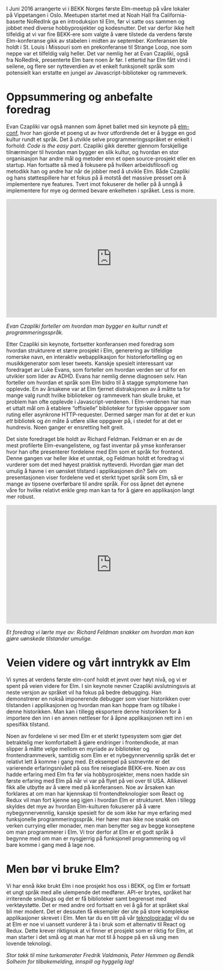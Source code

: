 I Juni 2016 arrangerte vi i BEKK Norges første Elm-meetup på våre lokaler på Vippetangen i Oslo. Meetupen startet med at Noah Hall fra California-baserte NoRedInk ga en introduksjon til Elm, før vi satte oss sammen og jobbet med diverse hobbyprosjekter og kodesnutter. Det var derfor ikke helt tilfeldig at vi var fire BEKK-ere som valgte å være tilstede da verdens første Elm-konferanse gikk av stabelen i midten av september. Konferansen ble holdt i St. Louis i Missouri som en prekonferanse til Strange Loop, noe som neppe var et tilfeldig valg heller. Det var nemlig her at Evan Czapliki, også fra NoRedInk, presenterte Elm bare noen år før. I ettertid har Elm fått vind i seilene, og flere ser nytteverdien av et enkelt funksjonelt språk som potensielt kan erstatte en jungel av Javascript-biblioteker og rammeverk.

# Oppsummering og anbefalte foredrag

Evan Czapliki var også mannen som åpnet ballet med sin keynote på [elm-conf](https://www.elm-conf.us/), hvor han gjorde et poeng ut av hvor utfordrende det er å bygge en god kultur rundt et språk. Det å utvikle selve programmeringsspråket er enkelt i forhold: *Code is the easy part*. Czapliki gikk deretter gjennom forskjellige tilnærminger til hvordan man bygger en slik kultur, og hvordan en stor organisasjon har andre mål og metoder enn et open source-prosjekt eller en startup. Han fortsatte så med å fokusere på hvilken arbeidsfilosofi og metodikk han og andre har når de jobber med å utvikle Elm. Både Czapliki og hans støttespillere har et fokus på å motstå det massive presset om å implementere nye features. Tvert imot fokuserer de heller på å unngå å implementere for mye og dermed bevare enkelheten i språket. Less is more. 

<iframe width="560" height="315" src="https://www.youtube.com/embed/DSjbTC-hvqQ?list=PLglJM3BYAMPH2zuz1nbKHQyeawE4SN0Cd" frameborder="0" allowfullscreen></iframe>

*Evan Czapliki forteller om hvordan man bygger en kultur rundt et programmeringsspråk.*

Etter Czapliki sin keynote, fortsetter konferansen med foredrag som hvordan strukturere et større prosjekt i Elm, generering av tilfeldige romerske navn, en interaktiv webapplikasjon for historiefortelling og en musikkgenerator som leser tweets. Kanskje spesielt interessant var foredraget av Luke Evans, som forteller om hvordan verden ser ut for en utvikler som lider av ADHD. Evans har nemlig denne diagnosen selv. Han forteller om hvordan et språk som Elm bidro til å stagge symptomene han opplevde. En av årsakene var at Elm fjernet distraksjonen av å måtte ta for mange valg rundt hvilke biblioteker og rammeverk han skulle bruke, et problem han ofte opplevde i Javascript-verdenen. I Elm-verdenen har man et uttalt mål om å etablere “offisielle” biblioteker for typiske oppgaver som ruting eller asynkrone HTTP-requester. Dermed sørger man for at det er kun *ett* bibliotek og *én* måte å utføre slike oppgaver på, i stedet for at det er hundrevis. Noen ganger er ensretting helt greit.

Det siste foredraget ble holdt av Richard Feldman. Feldman er en av de mest profilerte Elm-evangelistene, og fast inventar på ymse konferanser hvor han ofte presenterer fordelene med Elm som et språk for frontend. Denne gangen var heller ikke et unntak, og Feldman holdt et foredrag vi vurderer som det med høyest praktisk nytteverdi. Hvordan gjør man det umulig å havne i en uønsket tilstand i applikasjonen din? Selv om presentasjonen viser fordelene ved et sterkt typet språk som Elm, så er mange av tipsene overførbare til andre språk. For oss åpnet det øynene våre for hvilke relativt enkle grep man kan ta for å gjøre en applikasjon langt mer robust. 

<iframe width="560" height="315" src="https://www.youtube.com/embed/IcgmSRJHu_8" frameborder="0" allowfullscreen></iframe>

*Et foredrag vi lærte mye av: Richard Feldman snakker om hvordan man kan gjøre uønskede tilstander umulige.*

# Veien videre og vårt inntrykk av Elm

Vi synes at verdens første elm-conf holdt et jevnt over høyt nivå, og vi er spent på veien videre for Elm. I sin keynote nevner Czapliki avslutningsvis at neste versjon av språket vil ha fokus på bedre debugging. Han demonstrerer en nokså imponerende debugger som viser historikken over tilstanden i applikasjonen og hvordan man kan hoppe fram og tilbake i denne historikken. Man kan i tillegg eksportere denne historikken for å importere den inn i en annen nettleser for å åpne applikasjonen rett inn i en spesifikk tilstand. 

Noen av fordelene vi ser med Elm er et sterkt typesystem som gjør det betraktelig mer komfortabelt å gjøre endringer i frontendkode, at man slipper å måtte velge mellom en myriade av biblioteker og frontendrammeverk, samtidig som Elm er et nybegynnervennlig språk det er relativt lett å komme i gang med. Et eksempel på sistnevnte er det varierende erfaringsnivået på oss fire reiseglade BEKK-ere. Noen av oss hadde erfaring med Elm fra før via hobbyprosjekter, mens noen hadde sin første erfaring med Elm på når vi var på flyet på vei over til USA. Allikevel fikk alle utbytte av å være med på konferansen. Noe av årsaken kan forklares at om man har kjennskap til frontendteknologier som React og Redux vil man fort kjenne seg igjen i hvordan Elm er strukturert. Men i tillegg skyldes det mye av hvordan Elm-kulturen fokuserer på å være nybegynnervennlig, kanskje spesielt for de som ikke har mye erfaring med funksjonelle programmeringsspråk. Her hører man ikke noe snakk om verken currying eller monader, men man benytter seg av begge konseptene om man programmerer i Elm. Vi tror derfor at Elm er et godt språk å begynne med om man er nysgjerrig på funksjonell programmering og vil bare komme i gang med å lage noe. 

# Men bør vi bruke Elm?

Vi har ennå ikke brukt Elm i noe prosjekt hos oss i BEKK, og Elm er fortsatt et ungt språk med alle ulempende det medfører. API-er brytes, språket har irriterende småbugs og det er få biblioteker samt begrenset med verktøystøtte. Det er med andre ord fortsatt en vei å gå for at språket skal bli mer modent. Det er dessuten få eksempler der ute på store komplekse applikasjoner skrevet i Elm. Men tar du en titt på vår [teknologiradar](https://radar.bekk.no/tech2016/sprak-og-rammeverk) vil du se at Elm er noe vi uansett vurderer å ta i bruk som et alternativ til React og Redux. Dette krever riktignok at vi finner et prosjekt som er riktig for Elm, at man starter i det små og at man har mot til å hoppe på en så ung men lovende teknologi.

*Stor takk til mine turkamerater Fredrik Valdmanis, Peter Hemmen og Bendik Solheim for tilbakemelding, innspill og hyggelig lag!* 
